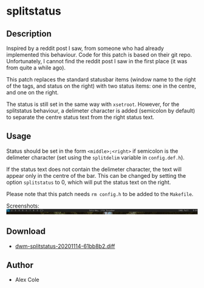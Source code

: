 splitstatus
===========

Description
-----------
Inspired by a reddit post I saw, from someone who had already implemented this behaviour.
Code for this patch is based on their git repo.
Unfortunately, I cannot find the reddit post I saw in the first place (it was from quite a while ago).

This patch replaces the standard statusbar items (window name to the right of the tags, and status on the right) with two status items: one in the centre, and one on the right.

The status is still set in the same way with `xsetroot`. However, for the splitstatus behaviour, a delimeter character is added (semicolon by default) to separate the centre status text from the right status text.

Usage
-----
Status should be set in the form `<middle>;<right>` if semicolon is the delimeter character (set using the `splitdelim` variable in `config.def.h`).

If the status text does not contain the delimeter character, the text will appear only in the centre of the bar.
This can be changed by setting the option `splitstatus` to 0, which will put the status text on the right.

Please note that this patch needs `rm config.h` to be added to the `Makefile`.

Screenshots:
![splitstatus screenshot](splitstatus.png)

Download
--------
* [dwm-splitstatus-20201114-61bb8b2.diff](dwm-splitstatus-20201114-61bb8b2.diff)

Author
------
* Alex Cole <ajzcole at airmail.cc>
